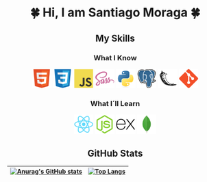 <h1 align="center">🍀 Hi, I am Santiago Moraga 🍀</h1>

<h2 align="center">My Skills</h2>

<div align="center">

<h3 align="center">What I Know</h3>

<img src="https://raw.githubusercontent.com/devicons/devicon/master/icons/html5/html5-original.svg" width="45"/>
<img src="https://raw.githubusercontent.com/devicons/devicon/master/icons/css3/css3-original.svg" width="45"/>
<img src="https://raw.githubusercontent.com/devicons/devicon/master/icons/javascript/javascript-original.svg" width="45"/>
<img src="https://raw.githubusercontent.com/devicons/devicon/master/icons/sass/sass-original.svg" width="45"/>
<img src="https://raw.githubusercontent.com/devicons/devicon/master/icons/python/python-original.svg" width="45"/>
<img src="https://raw.githubusercontent.com/devicons/devicon/master/icons/postgresql/postgresql-original.svg" width="45"/>
<img src="https://raw.githubusercontent.com/devicons/devicon/master/icons/flask/flask-original.svg" width="45"/>
<img src="https://raw.githubusercontent.com/devicons/devicon/master/icons/git/git-original.svg" width="45"/>

<h3 align="center">What I´ll Learn</h3>

<img src="https://raw.githubusercontent.com/devicons/devicon/master/icons/react/react-original.svg" width="45"/>
<img src="https://raw.githubusercontent.com/devicons/devicon/master/icons/nodejs/nodejs-original.svg" width="45"/>
<img src="https://raw.githubusercontent.com/devicons/devicon/master/icons/express/express-original.svg" width="45"/>
<img src="https://raw.githubusercontent.com/devicons/devicon/master/icons/mongodb/mongodb-original.svg" width="45"/>

</div>
    
<h2 align="center">GitHub Stats</h2>

<div align="center">

| [![Anurag's GitHub stats](https://github-readme-stats.vercel.app/api?username=Remy349&show_icons=true&hide=prs,issues)](https://github.com/anuraghazra/github-readme-stats) | [![Top Langs](https://github-readme-stats.vercel.app/api/top-langs/?username=Remy349&layout=compact&langs_count=6)](https://github.com/anuraghazra/github-readme-stats) |
| ------------- | ------------- |

</div>
